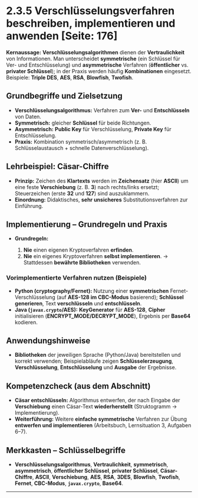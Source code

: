 # 2.3.5 Verschlüsselungsverfahren beschreiben, implementieren und anwenden [Seite: 176]

**Kernaussage:** **Verschlüsselungsalgorithmen** dienen der **Vertraulichkeit** von Informationen. Man unterscheidet **symmetrische** (ein Schlüssel für Ver- und Entschlüsselung) und **asymmetrische** Verfahren (**öffentlicher** vs. **privater Schlüssel**); in der Praxis werden häufig **Kombinationen** eingesetzt. Beispiele: **Triple DES**, **AES**, **RSA**, **Blowfish**, **Twofish**. 

## Grundbegriffe und Zielsetzung

* **Verschlüsselungsalgorithmus:** Verfahren zum **Ver-** und **Entschlüsseln** von Daten.
* **Symmetrisch:** gleicher **Schlüssel** für beide Richtungen.
* **Asymmetrisch:** **Public Key** für Verschlüsselung, **Private Key** für Entschlüsselung.
* **Praxis:** Kombination symmetrisch/asymmetrisch (z. B. Schlüsselaustausch + schnelle Datenverschlüsselung). 

## Lehrbeispiel: **Cäsar-Chiffre**

* **Prinzip:** Zeichen des **Klartexts** werden im **Zeichensatz** (hier **ASCII**) um eine feste **Verschiebung** (z. B. **3**) nach rechts/links ersetzt; Steuerzeichen (erste **32** und **127**) sind auszuklammern.
* **Einordnung:** Didaktisches, **sehr unsicheres** Substitutionsverfahren zur Einführung. 

## Implementierung – Grundregeln und Praxis

* **Grundregeln:**

  1. **Nie** einen eigenen Kryptoverfahren **erfinden**.
  2. **Nie** ein eigenes Kryptoverfahren **selbst implementieren**.
     → Stattdessen **bewährte Bibliotheken** verwenden. 

### Vorimplementierte Verfahren nutzen (Beispiele)

* **Python (cryptography/Fernet):** Nutzung einer **symmetrischen** Fernet-Verschlüsselung (auf **AES-128 im CBC-Modus** basierend); **Schlüssel generieren**, Text **verschlüsseln** und **entschlüsseln**. 
* **Java (`javax.crypto`/AES):** **KeyGenerator** für **AES-128**, **Cipher** initialisieren (**ENCRYPT_MODE/DECRYPT_MODE**), Ergebnis per **Base64** kodieren.

## Anwendungshinweise

* **Bibliotheken** der jeweiligen Sprache (Python/Java) bereitstellen und korrekt verwenden; Beispielabläufe zeigen **Schlüsselerzeugung**, **Verschlüsselung**, **Entschlüsselung** und **Ausgabe** der Ergebnisse.

## Kompetenzcheck (aus dem Abschnitt)

* **Cäsar entschlüsseln:** Algorithmus entwerfen, der nach Eingabe der **Verschiebung** einen Cäsar-Text **wiederherstellt** (Struktogramm → Implementierung).
* **Weiterführung:** Weitere **einfache symmetrische** Verfahren zur Übung **entwerfen und implementieren** (Arbeitsbuch, Lernsituation 3, Aufgaben 6–7).

## Merkkasten – Schlüsselbegriffe

* **Verschlüsselungsalgorithmus**, **Vertraulichkeit**, **symmetrisch**, **asymmetrisch**, **öffentlicher Schlüssel**, **privater Schlüssel**, **Cäsar-Chiffre**, **ASCII**, **Verschiebung**, **AES**, **RSA**, **3DES**, **Blowfish**, **Twofish**, **Fernet**, **CBC-Modus**, **`javax.crypto`**, **Base64**.

---
